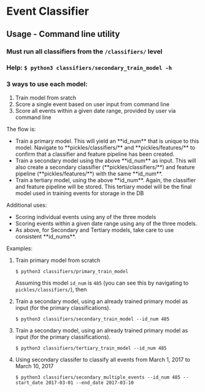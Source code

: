 # Event Classifier
## Usage - Command line utility

### Must run all classifiers from the `/classifiers/` level

### Help: `$ python3 classifiers/secondary_train_model -h`

### 3 ways to use each model:

<ol>
<li>Train model from sratch
<li>Score a single event based on user input from command line
<li>Score all events within a given date range, provided by user via command line
</ol>

The flow is:
<ul>
<li>Train a primary model. This will yield an **id_num** that is unique to this model. Navigate to **pickles/classifiers/** and **pickles/features/** to confirm that a classifier and feature pipeline has been created.
<li>Train a secondary model using the above **id_num** as input. This will also create a secondary classifier (**pickles/classifiers/**) and feature pipeline (**pickles/features/**) with the same **id_num**.
<li>Train a tertiary model, using the above **id_num**. Again, the classifier and feature pipeline will be stored. This tertiary model will be the final model used in training events for storage in the DB
</ul>

Additional uses:
<ul>
<li>Scoring individual events using any of the three models
<li>Scoring events within a given date range using any of the three models. 
<li>As above, for Secondary and Tertiary models, take care to use consistent **id_nums**.
</ul>

Examples:

<ol>
<li>Train primary model from scratch

    $ python3 classifiers/primary_train_model

Assuming this model `id_num` is `485` (you can see this by navigating to `pickles/classifiers/`), then

<li>Train a secondary model, using an already trained primary model as input (for the primary classifications).
       
    $ python3 classifiers/secondary_train_model --id_num 485

<li>Train a secondary model, using an already trained primary model as input (for the primary classifications).
       
    $ python3 classifiers/tertiary_train_model --id_num 485

<li>Using secondary classifer to classify all events from March 1, 2017 to March 10, 2017
    
    $ python3 classifiers/secondary_multiple_events --id_num 485 --start_date 2017-03-01 --end_date 2017-03-10

</ol>


